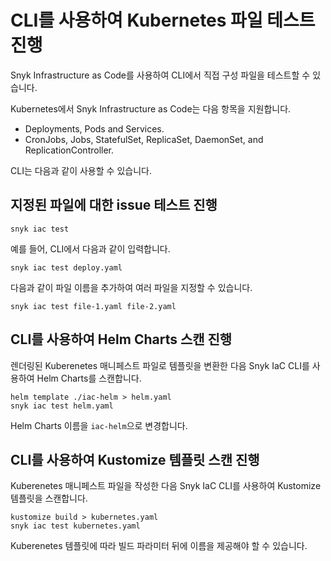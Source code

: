 # CLI를 사용하여 Kubernetes 파일 테스트 진행

Snyk Infrastructure as Code를 사용하여 CLI에서 직접 구성 파일을 테스트할 수 있습니다.

Kubernetes에서 Snyk Infrastructure as Code는 다음 항목을 지원합니다.

* Deployments, Pods and Services.
* CronJobs, Jobs, StatefulSet, ReplicaSet, DaemonSet, and ReplicationController.

CLI는 다음과 같이 사용할 수 있습니다.

## 지정된 파일에 대한 issue 테스트 진행

```
snyk iac test
```

예를 들어, CLI에서 다음과 같이 입력합니다.

```
snyk iac test deploy.yaml
```

다음과 같이 파일 이름을 추가하여 여러 파일을 지정할 수 있습니다.

```
snyk iac test file-1.yaml file-2.yaml
```

## CLI를 사용하여 Helm Charts 스캔 진행

렌더링된 Kuberenetes 매니페스트 파일로 템플릿을 변환한 다음 Snyk IaC CLI를 사용하여 Helm Charts를 스캔합니다.

```
helm template ./iac-helm > helm.yaml
snyk iac test helm.yaml
```

Helm Charts 이름을 `iac-helm`으로 변경합니다.

## CLI를 사용하여 Kustomize 템플릿 스캔 진행

Kuberenetes 매니페스트 파일을 작성한 다음 Snyk IaC CLI를 사용하여 Kustomize 템플릿을 스캔합니다.

```
kustomize build > kubernetes.yaml
snyk iac test kubernetes.yaml
```

Kuberenetes 템플릿에 따라 빌드 파라미터 뒤에 이름을 제공해야 할 수 있습니다.

